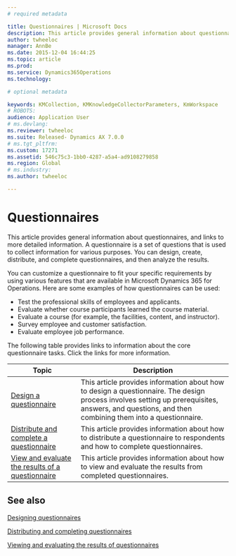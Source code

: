 ```yaml
---
# required metadata

title: Questionnaires | Microsoft Docs
description: This article provides general information about questionnaires, and links to more detailed information. A questionnaire is a set of questions that is used to collect information for various purposes. You can design, create, distribute, and complete questionnaires, and then analyze the results. 
author: twheeloc
manager: AnnBe
ms.date: 2015-12-04 16:44:25
ms.topic: article
ms.prod: 
ms.service: Dynamics365Operations
ms.technology: 

# optional metadata

keywords: KMCollection, KMKnowledgeCollectorParameters, KmWorkspace
# ROBOTS: 
audience: Application User
# ms.devlang: 
ms.reviewer: twheeloc
ms.suite: Released- Dynamics AX 7.0.0
# ms.tgt_pltfrm: 
ms.custom: 17271
ms.assetid: 546c75c3-1bb0-4287-a5a4-ad9108279858
ms.region: Global
# ms.industry: 
ms.author: twheeloc

---
```


# Questionnaires

This article provides general information about questionnaires, and links to more detailed information. A questionnaire is a set of questions that is used to collect information for various purposes. You can design, create, distribute, and complete questionnaires, and then analyze the results. 

You can customize a questionnaire to fit your specific requirements by using various features that are available in Microsoft Dynamics 365 for Operations. Here are some examples of how questionnaires can be used:

-   Test the professional skills of employees and applicants.
-   Evaluate whether course participants learned the course material.
-   Evaluate a course (for example, the facilities, content, and instructor).
-   Survey employee and customer satisfaction.
-   Evaluate employee job performance.

The following table provides links to information about the core questionnaire tasks. Click the links for more information.

| Topic                                                                                                                                       | Description                                                                                                                                                                                        |
|---------------------------------------------------------------------------------------------------------------------------------------------|----------------------------------------------------------------------------------------------------------------------------------------------------------------------------------------------------|
| [Design a questionnaire](https://docs.microsoft.com/en-us/dynamics365/operations/human-resources/questionnaire/designing-questionnaires)                                                     | This article provides information about how to design a questionnaire. The design process involves setting up prerequisites, answers, and questions, and then combining them into a questionnaire. |
| [Distribute and complete a questionnaire](https://docs.microsoft.com/en-us/dynamics365/operations/human-resources/questionnaire/distributing-questionnaires)                                 | This article provides information about how to distribute a questionnaire to respondents and how to complete questionnaires.                                                                       |
| [View and evaluate the results of a questionnaire](https://docs.microsoft.com/en-us/dynamics365/operations/human-resources/questionnaire/viewing-and-evaluating-results-of-a-questionnaire) | This article provides information about how to view and evaluate the results from completed questionnaires.                                                                                        |



See also
--------

[Designing questionnaires](https://docs.microsoft.com/en-us/dynamics365/operations/human-resources/questionnaire/designing-questionnaires)

[Distributing and completing questionnaires](https://docs.microsoft.com/en-us/dynamics365/operations/human-resources/questionnaire/distributing-questionnaires)

[Viewing and evaluating the results of questionnaires](https://docs.microsoft.com/en-us/dynamics365/operations/human-resources/questionnaire/viewing-and-evaluating-results-of-a-questionnaire)

